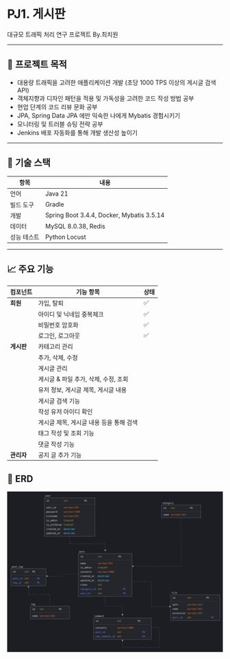 # PJ1. 게시판
대규모 트래픽 처리 연구 프로젝트 By.최치원

---

## 📌 프로젝트 목적

- 대용량 트래픽을 고려한 애플리케이션 개발 (초당 1000 TPS 이상의 게시글 검색 API)
- 객체지향과 디자인 패턴을 적용 및 가독성을 고려한 코드 작성 방법 공부
- 현업 단계의 코드 리뷰 문화 공부
- JPA, Spring Data JPA 에만 익숙한 나에게 Mybatis 경험시키기
- 모니터링 및 트러블 슈팅 전략 공부
- Jenkins 배포 자동화를 통해 개발 생산성 높이기

---

## 🧰 기술 스택

| 항목     | 내용                                        |
|--------|-------------------------------------------|
| 언어     | Java 21                                   |
| 빌드 도구  | Gradle                                    |
| 개발     | Spring Boot 3.4.4, Docker, Mybatis 3.5.14 |
| 데이터    | MySQL 8.0.38, Redis                       |
| 성능 테스트 | Python Locust                             |

---

## 📈 주요 기능

| 컴포넌트    | 기능 항목                   | 상태 |
|---------|-------------------------|----|
| **회원**  | 가입, 탈퇴                  | ✅  |
|         | 아이디 및 닉네임 중복체크          | ✅  |
|         | 비밀번호 암호화                | ✅  |
|         | 로그인, 로그아웃               | ✅  |
| **게시판** | 카테고리 관리                 |    |
|         | 추가, 삭제, 수정              |    |
|         | 게시글 관리                  |    |
|         | 게시글 & 파일 추가, 삭제, 수정, 조회 |    |
|         | 유저 정보, 게시글 제목, 게시글 내용   |    |
|         | 게시글 검색 기능               |    |
|         | 작성 유저 아이디 확인            |    |
|         | 게시글 제목, 게시글 내용 등을 통해 검색 |    |
|         | 태그 작성 및 조회 기능           |    |
|         | 댓글 작성 기능                |    |
| **관리자** | 공지 글 추가 기능              |    |

## 🗼 ERD

![ERD Preview](docs/erd.png)
